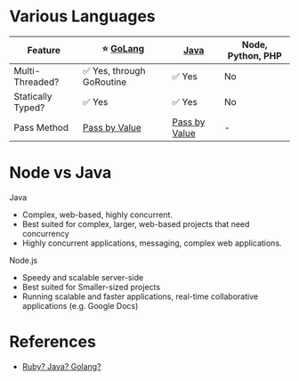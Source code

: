 
# Various Languages

| Feature           | :star: [GoLang](https://github.com/Anshul619/golang)                           | [Java](2_Java)                                                                             | Node, Python, PHP |
|-------------------|-----------------------------------------------------|--------------------------------------------------------------------------------------------|-------------------|
| Multi-Threaded?   | :white_check_mark: Yes, through GoRoutine           | :white_check_mark: Yes                                                                     | No                |
| Statically Typed? | :white_check_mark: Yes                              | :white_check_mark: Yes                                                                     | No                |
| Pass Method       | [Pass by Value](https://go.dev/doc/faq#conversions) | [Pass by Value](https://www.cs.virginia.edu/~jh2jf/courses/cs2110/java-pass-by-value.html) | -                 |

# Node vs Java

Java
- Complex, web-based, highly concurrent.
- Best suited for complex, larger, web-based projects that need concurrency
- Highly concurrent applications, messaging, complex web applications.

Node.js
- Speedy and scalable server-side
- Best suited for Smaller-sized projects
- Running scalable and faster applications, real-time collaborative applications (e.g. Google Docs)

# References
- [Ruby? Java? Golang?](https://www.gojek.io/blog/ruby-java-golang)